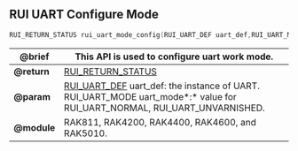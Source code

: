## RUI UART Configure Mode

```c
RUI_RETURN_STATUS rui_uart_mode_config(RUI_UART_DEF uart_def,RUI_UART_MODE uart_mode);
```

| **@brief**  | This API is used to configure uart work mode.                                                                                                |
| ----------- | -------------------------------------------------------------------------------------------------------------------------------------------- |
| **@return** | [RUI_RETURN_STATUS](../#rui-return-status)                                                                                                   |
| **@param**  | [RUI_UART_DEF](#rui-uart-def) uart_def: the instance of UART.<br>RUI_UART_MODE uart_mode*:* value for RUI_UART_NORMAL, RUI_UART_UNVARNISHED. |
| **@module** | RAK811, RAK4200, RAK4400, RAK4600, and RAK5010.                                                                                              |
